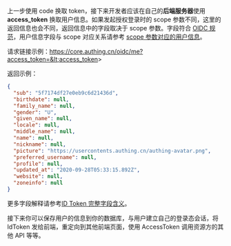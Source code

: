 <IntegrationDetailCard title="完成认证">

上一步使用 code 换取 token，接下来开发者应该在自己的**后端服务器**使用 **access_token** 换取用户信息。如果发起授权登录时的 scope 参数不同，这里的返回信息也会不同，返回信息中的字段取决于 scope 参数。字段符合 [OIDC 规范](https://openid.net/specs/openid-connect-core-1_0.html#AuthorizationExamples)，用户信息字段与 scope 对应关系请参考 [scope 参数对应的用户信息](/concepts/oidc-common-questions.md#scope-参数对应的用户信息)。

<ApiMethodSpec method="get" host="https://core.authing.cn" path="/oidc/me" summary="使用 access_token 换取用户信息">
<template slot="queryParams">
<ApiMethodParam name="access_token" type="string" required description="access_token" />
</template>
<template slot="response">
<ApiMethodResponse>

```json
{
  "sub": "5f7174df27e0eb9c6d21436d",
  "birthdate": null,
  "family_name": null,
  "gender": "U",
  "given_name": null,
  "locale": null,
  "middle_name": null,
  "name": null,
  "nickname": null,
  "picture": "https://usercontents.authing.cn/authing-avatar.png",
  "preferred_username": null,
  "profile": null,
  "updated_at": "2020-09-28T05:33:15.892Z",
  "website": null,
  "zoneinfo": null
}
```

</ApiMethodResponse>
</template>
</ApiMethodSpec>

请求链接示例：https://core.authing.cn/oidc/me?access_token=&lt;access_token&gt;

返回示例：

```json
{
  "sub": "5f7174df27e0eb9c6d21436d",
  "birthdate": null,
  "family_name": null,
  "gender": "U",
  "given_name": null,
  "locale": null,
  "middle_name": null,
  "name": null,
  "nickname": null,
  "picture": "https://usercontents.authing.cn/authing-avatar.png",
  "preferred_username": null,
  "profile": null,
  "updated_at": "2020-09-28T05:33:15.892Z",
  "website": null,
  "zoneinfo": null
}
```

更多字段解释请参考[ID Token 完整字段含义](/concepts/id-token.md#id-token-完整字段含义)。

接下来你可以保存用户的信息到你的数据库，与用户建立自己的登录态会话，将 IdToken 发给前端，重定向到其他前端页面，使用 AccessToken 调用资源方的其他 API 等等。

</IntegrationDetailCard>
